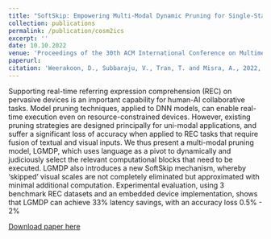 ```yaml
---
title: "SoftSkip: Empowering Multi-Modal Dynamic Pruning for Single-Stage Referring Comprehension"
collection: publications
permalink: /publication/cosm2ics
excerpt: ''
date: 10.10.2022
venue: 'Proceedings of the 30th ACM International Conference on Multimedia'
paperurl: 
citation: 'Weerakoon, D., Subbaraju, V., Tran, T. and Misra, A., 2022, October. SoftSkip: Empowering Multi-Modal Dynamic Pruning for Single-Stage Referring Comprehension. In Proceedings of the 30th ACM International Conference on Multimedia (pp. 3608-3616).'
---
```

Supporting real-time referring expression comprehension (REC) on pervasive devices is an important capability for human-AI collaborative tasks. Model pruning techniques, applied to DNN models, can enable real-time execution even on resource-constrained devices. However, existing pruning strategies are designed principally for uni-modal applications, and suffer a significant loss of accuracy when applied to REC tasks that require fusion of textual and visual inputs. We thus present a multi-modal pruning model, LGMDP, which uses language as a pivot to dynamically and judiciously select the relevant computational blocks that need to be executed. LGMDP also introduces a new SoftSkip mechanism, whereby ‘skipped’ visual scales are not completely eliminated but approximated with minimal additional computation. Experimental evaluation, using 3 benchmark REC datasets and an embedded device implementation, shows that LGMDP can achieve 33% latency savings, with an accuracy loss 0.5% - 2%

[Download paper here](https://ink.library.smu.edu.sg/cgi/viewcontent.cgi?article=8710&context=sis_research)

<!-- Recommended citation: Weerakoon, D., Subbaraju, V., Tran, T. and Misra, A., 2022. Cosm2ic: Optimizing real-time multi-modal instruction comprehension. IEEE Robotics and Automation Letters, 7(4), pp.10697-10704. -->